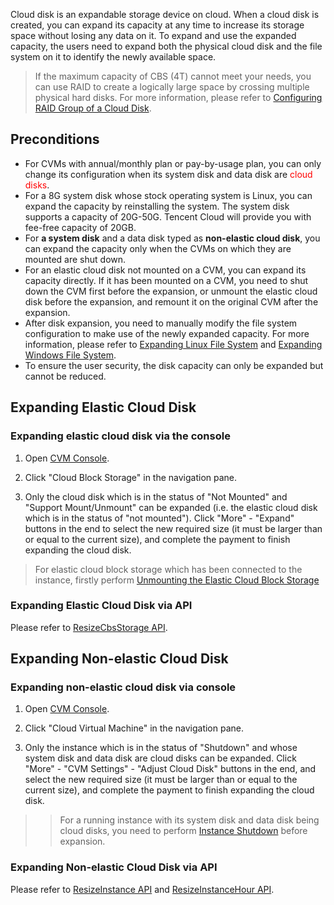 Cloud disk is an expandable storage device on cloud. When a cloud disk is created, you can expand its capacity at any time to increase its storage space without losing any data on it. To expand and use the expanded capacity, the users need to expand both the physical cloud disk and the file system on it to identify the newly available space.

> If the maximum capacity of CBS (4T) cannot meet your needs, you can use RAID to create a logically large space by crossing multiple physical hard disks. For more information, please refer to [Configuring RAID Group of a Cloud Disk](https://www.qcloud.com/document/product/362/2932
).

## Preconditions
- For CVMs with annual/monthly plan or pay-by-usage plan, you can only change its configuration when its system disk and data disk are <font color="red">cloud disks</font>.
- For a 8G system disk whose stock operating system is Linux, you can expand the capacity by reinstalling the system. The system disk supports a capacity of 20G-50G. Tencent Cloud will provide you with fee-free capacity of 20GB.
- For **a system disk** and a data disk typed as **non-elastic cloud disk**, you can expand the capacity only when the CVMs on which they are mounted are shut down.
- For an elastic cloud disk not mounted on a CVM, you can expand its capacity directly. If it has been mounted on a CVM, you need to shut down the CVM first before the expansion, or unmount the elastic cloud disk before the expansion, and remount it on the original CVM after the expansion.
- After disk expansion, you need to manually modify the file system configuration to make use of the newly expanded capacity. For more information, please refer to [Expanding Linux File System](https://www.qcloud.com/document/product/362/6738
) and [Expanding Windows File System](https://www.qcloud.com/document/product/362/6737
).
- To ensure the user security, the disk capacity can only be expanded but cannot be reduced.

## Expanding Elastic Cloud Disk
### Expanding elastic cloud disk via the console

1) Open [CVM Console](https://console.qcloud.com/cvm).

2) Click "Cloud Block Storage" in the navigation pane.

3) Only the cloud disk which is in the status of "Not Mounted" and "Support Mount/Unmount" can be expanded (i.e. the elastic cloud disk which is in the status of "not mounted"). Click "More" - "Expand" buttons in the end to select the new required size (it must be larger than or equal to the current size), and complete the payment to finish expanding the cloud disk.

> For elastic cloud block storage which has been connected to the instance, firstly perform [Unmounting the Elastic Cloud Block Storage](https://www.qcloud.com/document/product/362/6740
)

### Expanding Elastic Cloud Disk via API
Please refer to [ResizeCbsStorage API](https://www.qcloud.com/doc/api/364/2527).

## Expanding Non-elastic Cloud Disk
### Expanding non-elastic cloud disk via console
1) Open [CVM Console](https://console.qcloud.com/cvm).

2) Click "Cloud Virtual Machine" in the navigation pane.

3) Only the instance which is in the status of "Shutdown" and whose system disk and data disk are cloud disks can be expanded. Click "More" - "CVM Settings" - "Adjust Cloud Disk" buttons in the end, and select the new required size (it must be larger than or equal to the current size), and complete the payment to finish expanding the cloud disk.

> > For a running instance with its system disk and data disk being cloud disks, you need to perform [Instance Shutdown](/doc/product/213/4929) before expansion.

### Expanding Non-elastic Cloud Disk via API
Please refer to [ResizeInstance API](https://www.qcloud.com/doc/api/229/1306) and [ResizeInstanceHour API](https://www.qcloud.com/doc/api/229/1344).
